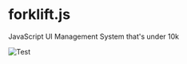 # forklift.js
JavaScript UI Management System that's under 10k

![Test](https://user-images.githubusercontent.com/13824197/31257099-af7bbeba-aa04-11e7-8a60-ea2cc96c9cee.png "forklift.js")
